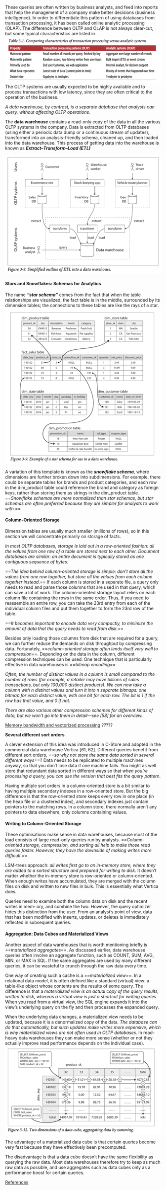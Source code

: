 These queries are often written by business analysts, and feed into reports that help the management of a company make better decisions (business intelligence). In order to differentiate this pattern of using databases from transaction processing, it has been called online analytic processing (OLAP). The difference between OLTP and OLAP is not always clear-cut, but some typical characteristics are listed in
![Pasted image 20230604124305](../../../_Attachments/Pasted%20image%2020230604124305.png)
The OLTP systems are usually expected to be highly available and to process transactions with low latency, since they are often critical to the operation of the business. 

*A data warehouse, by contrast, is a separate database that analysts can query, without affecting OLTP operations.* 

The **data warehouse** contains a read-only copy of the data in all the various OLTP systems in the company. Data is extracted from OLTP databases (using either a periodic data dump or a continuous stream of updates), transformed into an analysis-friendly schema, cleaned up, and then loaded into the data warehouse. This process of getting data into the warehouse is known as ***Extract–Transform–Load (ETL)***

![Pasted image 20230604124518](../../../_Attachments/Pasted%20image%2020230604124518.png)

#### **Stars and Snowflakes: Schemas for Analytics**

The name ***“star schema”*** comes from the fact that when the table relationships are visualized, the fact table is in the middle, surrounded by its dimension tables; the connections to these tables are like the rays of a star.
![Pasted image 20230604124825](../../../_Attachments/Pasted%20image%2020230604124825.png)

A variation of this template is known as the ***snowflake schema***, where dimensions are further broken down into subdimensions. For example, there could be separate tables for brands and product categories, and each row in the dim_product table could reference the brand and category as foreign keys, rather than storing them as strings in the dim_product table. ==*Snowflake schemas are more normalized than star schemas, but star schemas are often preferred because they are simpler for analysts to work with.*==

#### **Column-Oriented Storage**

Dimension tables are usually much smaller (millions of rows), so in this section we will concentrate primarily on storage of facts.

*In most OLTP databases, storage is laid out in a row-oriented fashion: all the values from one row of a table are stored next to each other. Document databases are similar: an entire document is typically stored as one contiguous sequence of bytes.*

*==The idea behind column-oriented storage is simple: don’t store all the values from one row together, but store all the values from each column together instead.==* If each column is stored in a separate file, a query only needs to read and parse those columns that are used in that query, which can save a lot of work. The column-oriented storage layout relies on each column file containing the rows in the same order. Thus, if you need to reassemble an entire row, you can take the 23rd entry from each of the individual column files and put them together to form the 23rd row of the table.

*==It becomes important to encode data very compactly, to minimize the amount of data that the query needs to read from disk.==* 

Besides only loading those columns from disk that are required for a query, we can further reduce the demands on disk throughput by compressing data. Fortunately, *==column-oriented storage often lends itself very well to compression==*. Depending on the data in the column, different compression techniques can be used. One technique that is particularly effective in data warehouses is *==bitmap encoding==*

*Often, the number of distinct values in a column is small compared to the number of rows (for example, a retailer may have billions of sales transactions, but only 100,000 distinct products). We can now take a column with n distinct values and turn it into n separate bitmaps: one bitmap for each distinct value, with one bit for each row. The bit is 1 if the row has that value, and 0 if not.*

*There are also various other compression schemes for different kinds of data, but we won’t go into them in detail—see [58] for an overview.*

[Memory bandwidth and vectorized processing](Memory%20bandwidth%20and%20vectorized%20processing.md) ?????

**Several different sort orders**

A clever extension of this idea was introduced in C-Store and adopted in the commercial data warehouse Vertica [61, 62]. Different queries benefit from different sort orders, ==*so why not store the same data sorted in several different ways*==? Data needs to be replicated to multiple machines anyway, so that you don’t lose data if one machine fails. You might as well store that redundant data sorted in different ways so that *when you’re processing a query, you can use the version that best fits the query pattern*.

Having multiple sort orders in a column-oriented store is a bit similar to having multiple secondary indexes in a row-oriented store. But the big difference is that the row-oriented store keeps every row in one place (in the heap file or a clustered index), and secondary indexes just contain pointers to the matching rows. In a column store, there normally aren’t any pointers to data elsewhere, only columns containing values.

#### Writing to Column-Oriented Storage

These optimisations make sense in data warehouses, because most of the load consists of large read-only queries run by analysts. *==Column-oriented storage, compression, and sorting all help to make those read queries faster. However, they have the downside of making writes more difficult.==*

LSM-trees approach: *all writes first go to an in-memory store, where they are added to a sorted structure and prepared for writing to disk*. It doesn’t matter whether the in-memory store is row-oriented or column-oriented. When enough writes have accumulated, they are merged with the column files on disk and written to new files in bulk. This is essentially what Vertica does.

Queries need to examine both the column data on disk and the recent writes in mem‐ ory, and combine the two. However, the query optimizer hides this distinction from the user. From an analyst’s point of view, data that has been modified with inserts, updates, or deletes is immediately reflected in subsequent queries.

#### Aggregation: Data Cubes and Materialized Views

Another aspect of data warehouses that is worth mentioning briefly is *==materialized aggregates==*. As discussed earlier, data warehouse queries often involve an aggregate function, such as COUNT, SUM, AVG, MIN, or MAX in SQL. If the same aggregates are used by many different queries, it can be wasteful to crunch through the raw data every time.  

One way of creating such a cache is a *==materialized view==*. In a relational data model, it is often defined like a standard (virtual) view: a table-like object whose contents are the results of some query. The difference is that a *materialized view is an actual copy of the query results, written to disk, whereas a virtual view is just a shortcut for writing queries.* When you read from a virtual view, the SQL engine expands it into the view’s underlying query on the fly and then processes the expanded query.

When the underlying data changes, a materialized view needs to be updated, because it is a denormalized copy of the data. *The database can do that automatically, but such updates make writes more expensive, which is why materialized views are not often used in OLTP databases.* In read-heavy data warehouses they can make more sense (whether or not they actually improve read performance depends on the individual case).
![Pasted image 20230604132322](../../../_Attachments/Pasted%20image%2020230604132322.png)

The advantage of a materialized data cube is that certain queries become very fast because they have effectively been precomputed.

The disadvantage is that a data cube doesn’t have the same flexibility as querying the raw data. Most data warehouses therefore try to keep as much raw data as possible, and use aggregates such as data cubes only as a performance boost for certain queries.

[References](https://www.notion.so/DB-6ce16768bb054da69228f5a40cdfa87a?pvs=4#953ebb8548a54a318b29ce9ec1fc7707 )
